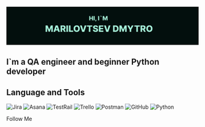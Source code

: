 [![Header](https://github.com/Marilovtsev/marilovtsev/blob/main/assets/header.jpg)](https://www.linkedin.com/in/dmitry-marilovtsev/)

## I`m a QA engineer and beginner Python developer

## Language and Tools
![Jira](https://img.shields.io/badge/-Jira-020F0D?style=for-the-badge&logo=Jira&logoColor=2580F7)
![Asana](https://img.shields.io/badge/-Asana-020F0D?style=for-the-badge&logo=Asana&logoColor=F76685)
![TestRail](https://img.shields.io/badge/-TestRail-020F0D?style=for-the-badge&logo=Testpail&logoColor=2580F7)
![Trello](https://img.shields.io/badge/-Trello-020F0D?style=for-the-badge&logo=Trello&logoColor=025DD8)
![Postman](https://img.shields.io/badge/-Postman-020F0D?style=for-the-badge&logo=Postman&logoColor=F26B3A)
![GitHub](https://img.shields.io/badge/-GitHub-020F0D?style=for-the-badge&logo=Github&logoColor=F2F2F2)
![Python](https://img.shields.io/badge/-Python-020F0D?style=for-the-badge&logo=Python&logoColor=F2C63E)

Follow Me